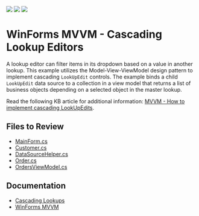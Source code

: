 <!-- default badges list -->
![](https://img.shields.io/endpoint?url=https://codecentral.devexpress.com/api/v1/VersionRange/128615488/14.2.3%2B)
[![](https://img.shields.io/badge/Open_in_DevExpress_Support_Center-FF7200?style=flat-square&logo=DevExpress&logoColor=white)](https://supportcenter.devexpress.com/ticket/details/T223550)
[![](https://img.shields.io/badge/📖_How_to_use_DevExpress_Examples-e9f6fc?style=flat-square)](https://docs.devexpress.com/GeneralInformation/403183)
<!-- default badges end -->

# WinForms MVVM - Cascading Lookup Editors

A lookup editor can filter items in its dropdown based on a value in another lookup. This example utilizes the Model-View-ViewModel design pattern to implement cascading `LookUpEdit` controls. The example binds a child `LookUpEdit` data source to a collection in a view model that returns a list of business objects depending on a selected object in the master lookup.

Read the following KB article for additional information: [MVVM - How to implement cascading LookUpEdits](https://supportcenter.devexpress.com/ticket/details/t223617/mvvm-how-to-implement-cascading-lookupedits).


## Files to Review

* [MainForm.cs](./CS/T223550/MainForm.cs)
* [Customer.cs](./CS/T223550/Models/Customer.cs)
* [DataSourceHelper.cs](./CS/T223550/Models/DataSourceHelper.cs)
* [Order.cs](./CS/T223550/Models/Order.cs)
* [OrdersViewModel.cs](./CS/T223550/ViewModels/OrdersViewModel.cs)


## Documentation

* [Cascading Lookups](https://docs.devexpress.com/WindowsForms/116018/controls-and-libraries/editors-and-simple-controls/lookup-editors/cascading-lookups)
* [WinForms MVVM](https://docs.devexpress.com/WindowsForms/113955/build-an-application/winforms-mvvm)

